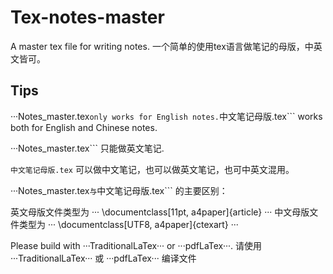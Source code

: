 # Tex-notes-master

A master tex file for writing notes.
一个简单的使用tex语言做笔记的母版，中英文皆可。

## Tips

···Notes_master.tex``` only works for English notes.
```中文笔记母版.tex``` works both for English and Chinese notes.

···Notes_master.tex``` 只能做英文笔记.

```中文笔记母版.tex``` 可以做中文笔记，也可以做英文笔记，也可中英文混用。

···Notes_master.tex``` 与 ```中文笔记母版.tex``` 的主要区别：

英文母版文件类型为
···
\documentclass[11pt, a4paper]{article}
···
中文母版文件类型为
···
\documentclass[UTF8, a4paper]{ctexart}
···

Please build with ···TraditionalLaTex··· or ···pdfLaTex···.
请使用···TraditionalLaTex··· 或 ···pdfLaTex··· 编译文件
